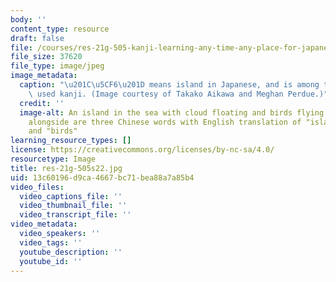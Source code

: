 ```yaml
---
body: ''
content_type: resource
draft: false
file: /courses/res-21g-505-kanji-learning-any-time-any-place-for-japanese-v-spring-2022/res-21g-505s22.jpg
file_size: 37620
file_type: image/jpeg
image_metadata:
  caption: "\u201C\u5CF6\u201D means island in Japanese, and is among the most commonly\
    \ used kanji. (Image courtesy of Takako Aikawa and Meghan Perdue.)"
  credit: ''
  image-alt: An island in the sea with cloud floating and birds flying in the sky;
    alongside are three Chinese words with English translation of "island," "mountain,"
    and "birds"
learning_resource_types: []
license: https://creativecommons.org/licenses/by-nc-sa/4.0/
resourcetype: Image
title: res-21g-505s22.jpg
uid: 13c60196-d9ca-4667-bc71-bea88a7a85b4
video_files:
  video_captions_file: ''
  video_thumbnail_file: ''
  video_transcript_file: ''
video_metadata:
  video_speakers: ''
  video_tags: ''
  youtube_description: ''
  youtube_id: ''
---
```


